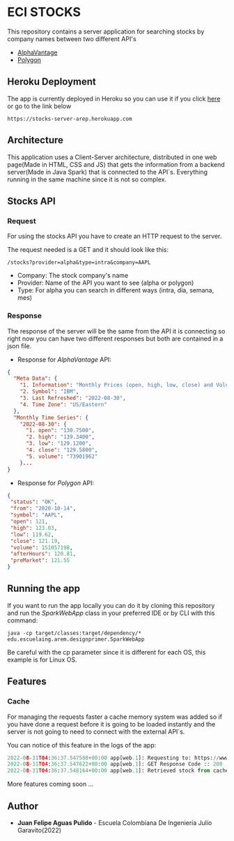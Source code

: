 # ECI STOCKS

This repository contains a server application for searching stocks by company names
between two different API's

- [AlphaVantage](https://www.alphavantage.co)
- [Polygon](https://polygon.io)

## Heroku Deployment

The app is currently deployed in Heroku so you can use it if you click [here](https://stocks-server-arep.herokuapp.com) or go to the link below

```url
https://stocks-server-arep.herokuapp.com
```

## Architecture

This application uses a Client-Server architecture, distributed in one web page(Made in HTML, CSS and JS) that gets the information from a backend server(Made in Java Spark) that is connected to the API´s. Everything running in the same machine since it is not so complex.

## Stocks API

### Request

For using the stocks API you have to create an HTTP request to the server.

The request needed is a GET and it should look like this:

```
/stocks?provider=alpha&type=intra&company=AAPL
```

- Company: The stock company's name
- Provider: Name of the API you want to see (alpha or polygon)
- Type: For alpha you can search in different ways (intra, dia, semana, mes)

### Response

The response of the server will be the same from the API it is connecting so right now you can have two different responses but both are contained in a json file.

- Response for *AlphaVantage* API:

```json
{
  "Meta Data": {
    "1. Information": "Monthly Prices (open, high, low, close) and Volumes",
    "2. Symbol": "IBM",
    "3. Last Refreshed": "2022-08-30",
    "4. Time Zone": "US/Eastern"
  },
  "Monthly Time Series": {
    "2022-08-30": {
      "1. open": "130.7500",
      "2. high": "139.3400",
      "3. low": "129.1200",
      "4. close": "129.5800",
      "5. volume": "73901962"
    }...
}
```


- Response for *Polygon* API:

```json
{
 "status": "OK",
 "from": "2020-10-14",
 "symbol": "AAPL",
 "open": 121,
 "high": 123.03,
 "low": 119.62,
 "close": 121.19,
 "volume": 151057198,
 "afterHours": 120.81,
 "preMarket": 121.55
}
```

## Running the app


If you want to run the app locally you can do it by cloning this repository and run the *SparkWebApp* class in your preferred IDE or by CLI with this command:

```
java -cp target/classes:target/dependency/* edu.escuelaing.arem.designprimer.SparkWebApp
```

Be careful with the cp parameter since it is different for each OS, this example is for Linux OS.

## Features

### Cache

For managing the requests faster a cache memory system was added so if you have done a request before it is going to be loaded instantly and the server is not going to need to connect with the external API´s.

You can notice of this feature in the logs of the app:

```python
2022-08-31T04:36:37.547588+00:00 app[web.1]: Requesting to: https://www.alphavantage.co/query?function=TIME_SERIES_DAILY&symbol=GE&interval=5min&apikey=*
2022-08-31T04:36:37.547622+00:00 app[web.1]: GET Response Code :: 200
2022-08-31T04:36:37.548164+00:00 app[web.1]: Retrieved stock from cache
```
More features coming soon ...

## Author

- **Juan Felipe Aguas Pulido** - Escuela Colombiana De Ingeniería Julio Garavito(2022)


